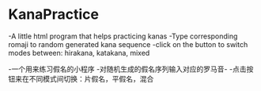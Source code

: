 # KanaPractice
-A little html program that helps practicing kanas
-Type corresponding romaji to random generated kana sequence
-click on the button to switch modes between: hirakana, katakana, mixed

-一个用来练习假名的小程序
-对随机生成的假名序列输入对应的罗马音-
-点击按钮来在不同模式间切换：片假名，平假名，混合
